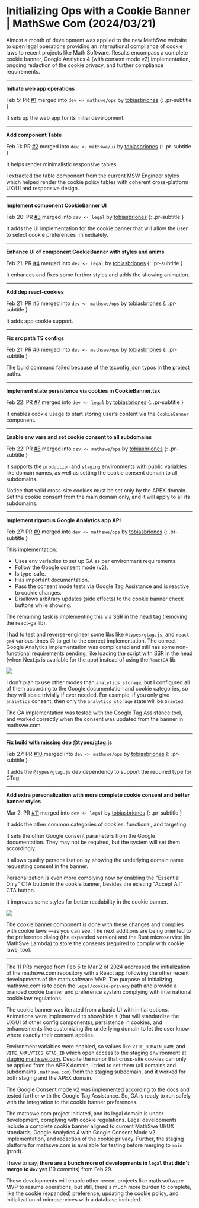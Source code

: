 <!-- Copyright (c) 2024 Tobias Briones. All rights reserved. -->
<!-- SPDX-License-Identifier: CC-BY-4.0 -->
<!-- This file is part of https://github.com/tobiasbriones/blog -->

# Initializing Ops with a Cookie Banner | MathSwe Com (2024/03/21)

Almost a month of development was applied to the new MathSwe website to open
legal operations providing an international compliance of cookie laws to recent
projects like Math Software. Results encompass a complete cookie banner, Google
Analytics 4 (with consent mode v2) implementation, ongoing redaction of the
cookie privacy, and further compliance requirements.

---

**Initiate web app operations**

Feb 5: PR [#1](https://github.com/mathswe/mathswe.com/pull/1) merged
into `dev <- mathswe/ops` by [tobiasbriones](https://github.com/tobiasbriones)
{: .pr-subtitle }

It sets up the web app for its initial development.

---

**Add component Table**

Feb 11: PR [#2](https://github.com/mathswe/mathswe.com/pull/2) merged
into `dev <- mathswe/ui` by [tobiasbriones](https://github.com/tobiasbriones)
{: .pr-subtitle }

It helps render minimalistic responsive tables.

I extracted the table component from the current MSW Engineer styles which
helped render the cookie policy tables with coherent cross-platform UX/UI and
responsive design.

---

**Implement component CookieBanner UI**

Feb 20: PR [#3](https://github.com/mathswe/mathswe.com/pull/3) merged
into `dev <- legal` by [tobiasbriones](https://github.com/tobiasbriones)
{: .pr-subtitle }

It adds the UI implementation for the cookie banner that will allow the user to
select cookie preferences immediately.

---

**Enhance UI of component CookieBanner with styles and anims**

Feb 21: PR [#4](https://github.com/mathswe/mathswe.com/pull/4) merged
into `dev <- legal` by [tobiasbriones](https://github.com/tobiasbriones)
{: .pr-subtitle }

It enhances and fixes some further styles and adds the showing animation.

---

**Add dep react-cookies**

Feb 21: PR [#5](https://github.com/mathswe/mathswe.com/pull/5) merged
into `dev <- mathswe/ops` by [tobiasbriones](https://github.com/tobiasbriones)
{: .pr-subtitle }

It adds app cookie support.

---

**Fix src path TS configs**

Feb 21: PR [#6](https://github.com/mathswe/mathswe.com/pull/6) merged
into `dev <- mathswe/ops` by [tobiasbriones](https://github.com/tobiasbriones)
{: .pr-subtitle }

The build command failed because of the tsconfig.json typos in the project
paths.

---

**Implement state persistence via cookies in CookieBanner.tsx**

Feb 22: PR [#7](https://github.com/mathswe/mathswe.com/pull/7) merged
into `dev <- legal` by [tobiasbriones](https://github.com/tobiasbriones)
{: .pr-subtitle }

It enables cookie usage to start storing user's content via the `CookieBanner`
component.

---

**Enable env vars and set cookie consent to all subdomains**

Feb 22: PR [#8](https://github.com/mathswe/mathswe.com/pull/8) merged
into `dev <- mathswe/ops` by [tobiasbriones](https://github.com/tobiasbriones)
{: .pr-subtitle }

It supports the `production` and `staging` environments with public variables
like domain names, as well as setting the cookie consent domain to all
subdomains.

Notice that valid cross-site cookies must be set only by the APEX domain. Set
the cookie consent from the main domain only, and it will apply to all its
subdomains.

---

**Implement rigorous Google Analytics app API**

Feb 27: PR [#9](https://github.com/mathswe/mathswe.com/pull/9) merged
into `dev <- mathswe/ops` by [tobiasbriones](https://github.com/tobiasbriones)
{: .pr-subtitle }

This implementation:

- Uses env variables to set up GA as per environment requirements.
- Follow the Google consent mode (v2).
- Is type-safe.
- Has important documentation.
- Pass the consent mode tests via Google Tag Assistance and is reactive to
  cookie changes.
- Disallows arbitrary updates (side effects) to the cookie banner check buttons
  while showing.

The remaining task is implementing this via SSR in the head tag (removing the
react-ga lib).

I had to test and reverse-engineer some libs like `@types/gtag.js`,
and `react-ga4` various times 😣 to get to the correct implementation. The
correct Google Analytics implementation was complicated and still has some
non-functional requirements pending, like loading the script with SSR in the
head (when Next.js is available for the app) instead of using the `ReactGA`
lib.

![](images/gtag-assistance-test.png)

I don't plan to use other modes than `analytics_storage`, but I configured all
of them according to the Google documentation and cookie categories, so they
will scale trivially if ever needed. For example, if you only give
`analytics` consent, then only the `analytics_storage` state will be `Granted`.

The GA implementation was tested with the Google Tag Assistance tool, and worked
correctly when the consent was updated from the banner in mathswe.com.

---

**Fix build with missing dep @types/gtag.js**

Feb 27: PR [#10](https://github.com/mathswe/mathswe.com/pull/10) merged
into `dev <- mathswe/ops` by [tobiasbriones](https://github.com/tobiasbriones)
{: .pr-subtitle }

It adds the `@types/gtag.js` dev dependency to support the required type for
GTag.

---

**Add extra personalization with more complete cookie consent and better banner
styles**

Mar 2: PR [#11](https://github.com/mathswe/mathswe.com/pull/11) merged
into `dev <- legal` by [tobiasbriones](https://github.com/tobiasbriones)
{: .pr-subtitle }

It adds the other common categories of cookies: functional, and targeting.

It sets the other Google consent parameters from the Google documentation. They
may not be required, but the system will set them accordingly.

It allows quality personalization by showing the underlying domain name
requesting consent in the banner.

Personalization is even more complying now by enabling the "Essential Only" CTA
button in the cookie banner, besides the existing "Accept All" CTA button.

It improves some styles for better readability in the cookie banner.

![](images/cookie-banner.png)

The cookie banner component is done with these changes and complies with cookie
laws —as you can see. The next additions are being oriented to the preference
dialog (the expanded version) and the Rust microservice (in MathSwe Lambda) to
store the consents (required to comply with cookie laws, too).

---

The 11 PRs merged from Feb 5 to Mar 2 of 2024 addressed the initialization of
the mathswe.com repository with a React app following the other recent
developments of the math.software MVP. The purpose of initializing mathswe.com
is to open the `legal/cookie-privacy` path and provide a branded cookie banner
and preference system complying with international cookie law regulations.

The cookie banner was iterated from a basic UI with initial options. Animations
were implemented to show/hide it (that will standardize the UX/UI of other
config components), persistence in cookies, and enhancements like customizing
the underlying domain to let the user know where exactly their consent applies.

Environment variables were enabled, so values like `VITE_DOMAIN_NAME`
and `VITE_ANALYTICS_GTAG_ID` which open access to the staging environment
at [staging.mathswe.com](https://staging.mathswe.com). Despite the rumor that
cross-site cookies can only be applied from the APEX domain, I tried to set
them (all domains and subdomains `.mathswe.com`) from the staging subdomain, and
it worked for both staging and the APEX domain.

The Google Consent mode v2 was implemented according to the docs and tested
further with the Google Tag Assistance. So, GA is ready to run safely with the
integration to the cookie banner preferences.

The mathswe.com project initiated, and its legal domain is under development,
complying with cookie regulations. Legal developments include a complete cookie
banner aligned to current MathSwe UI/UX standards, Google Analytics 4 with
Google Consent Mode v2 implementation, and redaction of the cookie privacy.
Further, the staging platform for mathswe.com is available for testing before
merging to `main` (prod).

I have to say, **there are a bunch more of developments in `legal` that didn't
merge to `dev` yet** (19 commits) from Feb 29.

These developments will enable other recent projects like math.software MVP to
resume operations, but still, there's much more burden to complete, like the
cookie (expanded) preference, updating the cookie policy, and initialization of
microservices with a database included.
